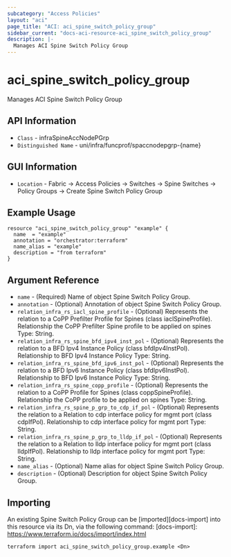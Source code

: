 ```yaml
---
subcategory: "Access Policies"
layout: "aci"
page_title: "ACI: aci_spine_switch_policy_group"
sidebar_current: "docs-aci-resource-aci_spine_switch_policy_group"
description: |-
  Manages ACI Spine Switch Policy Group
---
```


# aci_spine_switch_policy_group #
Manages ACI Spine Switch Policy Group

## API Information ##
* `Class` - infraSpineAccNodePGrp
* `Distinguished Name` - uni/infra/funcprof/spaccnodepgrp-{name}

## GUI Information ##
* `Location` - Fabric -> Access Policies -> Switches -> Spine Switches -> Policy Groups -> Create Spine Switch Policy Group


## Example Usage ##
```hcl
resource "aci_spine_switch_policy_group" "example" {
  name  = "example"
  annotation = "orchestrator:terraform"
  name_alias = "example"
  description = "from terraform"
}
```

## Argument Reference ##
* `name` - (Required) Name of object Spine Switch Policy Group.
* `annotation` - (Optional) Annotation of object Spine Switch Policy Group.
* `relation_infra_rs_iacl_spine_profile` - (Optional) Represents the relation to a CoPP Prefilter Profile for Spines (class iaclSpineProfile). Relationship the CoPP Prefilter Spine profile to be applied on spines Type: String.
* `relation_infra_rs_spine_bfd_ipv4_inst_pol` - (Optional) Represents the relation to a BFD Ipv4 Instance Policy (class bfdIpv4InstPol). Relationship to BFD Ipv4 Instance Policy Type: String.
* `relation_infra_rs_spine_bfd_ipv6_inst_pol` - (Optional) Represents the relation to a BFD Ipv6 Instance Policy (class bfdIpv6InstPol). Relationship to BFD Ipv6 Instance Policy Type: String.
* `relation_infra_rs_spine_copp_profile` - (Optional) Represents the relation to a CoPP Profile for Spines (class coppSpineProfile). Relationship the CoPP profile to be applied on spines Type: String.
* `relation_infra_rs_spine_p_grp_to_cdp_if_pol` - (Optional) Represents the relation to a Relation to cdp interface policy for mgmt port (class cdpIfPol). Relationship to cdp interface policy for mgmt port Type: String.
* `relation_infra_rs_spine_p_grp_to_lldp_if_pol` - (Optional) Represents the relation to a Relation to lldp interface policy for mgmt port (class lldpIfPol). Relationship to lldp interface policy for mgmt port Type: String.
* `name_alias` - (Optional) Name alias for object Spine Switch Policy Group. 
* `description` - (Optional) Description for object Spine Switch Policy Group.


## Importing ##

An existing Spine Switch Policy Group can be [imported][docs-import] into this resource via its Dn, via the following command:
[docs-import]: https://www.terraform.io/docs/import/index.html


```
terraform import aci_spine_switch_policy_group.example <Dn>
```